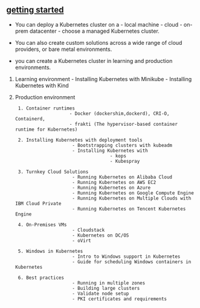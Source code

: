 ## [getting started](https://kubernetes.io/docs/setup/)

- You can deploy a Kubernetes cluster on a
        - local machine 
        - cloud
        - on-prem datacenter 
        - choose a managed Kubernetes cluster. 

- You can also create custom solutions across a wide range of cloud providers, or bare metal environments.
- you can create a Kubernetes cluster in learning and production environments.

1. Learning environment 
                           - Installing Kubernetes with Minikube
                           - Installing Kubernetes with Kind

2. Production environment 

        1. Container runtimes 
                           - Docker (dockershim,dockerd), CRI-O, Containerd, 
                           - frakti (The hypervisor-based container runtime for Kubernetes)

        2. Installing Kubernetes with deployment tools
                            - Bootstrapping clusters with kubeadm
                            - Installing Kubernetes with 
                                          - kops
                                          - Kubespray

        3. Turnkey Cloud Solutions
                            - Running Kubernetes on Alibaba Cloud
                            - Running Kubernetes on AWS EC2
                            - Running Kubernetes on Azure
                            - Running Kubernetes on Google Compute Engine
                            - Running Kubernetes on Multiple Clouds with IBM Cloud Private
                            - Running Kubernetes on Tencent Kubernetes Engine

        4. On-Premises VMs
                            - Cloudstack
                            - Kubernetes on DC/OS
                            - oVirt

        5. Windows in Kubernetes
                            - Intro to Windows support in Kubernetes
                            - Guide for scheduling Windows containers in Kubernetes

        6. Best practices 
                            - Running in multiple zones
                            - Building large clusters
                            - Validate node setup
                            - PKI certificates and requirements
